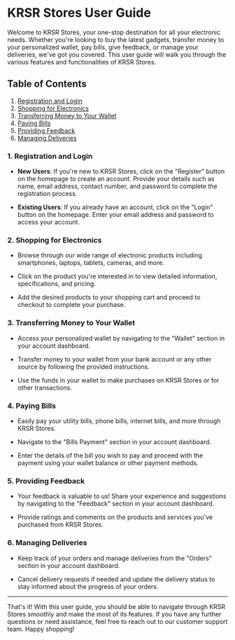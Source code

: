 # KRSR Stores User Guide

Welcome to KRSR Stores, your one-stop destination for all your electronic needs. Whether you're looking to buy the latest gadgets, transfer money to your personalized wallet, pay bills, give feedback, or manage your deliveries, we've got you covered. This user guide will walk you through the various features and functionalities of KRSR Stores.

## Table of Contents

1. [Registration and Login](#registration-and-login)
2. [Shopping for Electronics](#shopping-for-electronics)
3. [Transferring Money to Your Wallet](#transferring-money-to-your-wallet)
4. [Paying Bills](#paying-bills)
5. [Providing Feedback](#providing-feedback)
6. [Managing Deliveries](#managing-deliveries)

### 1. Registration and Login

- **New Users**: If you're new to KRSR Stores, click on the "Register" button on the homepage to create an account. Provide your details such as name, email address, contact number, and password to complete the registration process.
  
- **Existing Users**: If you already have an account, click on the "Login" button on the homepage. Enter your email address and password to access your account.

### 2. Shopping for Electronics 

- Browse through our wide range of electronic products including smartphones, laptops, tablets, cameras, and more.
  
- Click on the product you're interested in to view detailed information, specifications, and pricing.
  
- Add the desired products to your shopping cart and proceed to checkout to complete your purchase.

### 3. Transferring Money to Your Wallet 

- Access your personalized wallet by navigating to the "Wallet" section in your account dashboard.
  
- Transfer money to your wallet from your bank account or any other source by following the provided instructions.
  
- Use the funds in your wallet to make purchases on KRSR Stores or for other transactions.

### 4. Paying Bills

- Easily pay your utility bills, phone bills, internet bills, and more through KRSR Stores.
  
- Navigate to the "Bills Payment" section in your account dashboard.
  
- Enter the details of the bill you wish to pay and proceed with the payment using your wallet balance or other payment methods.

### 5. Providing Feedback 

- Your feedback is valuable to us! Share your experience and suggestions by navigating to the "Feedback" section in your account dashboard.
  
- Provide ratings and comments on the products and services you've purchased from KRSR Stores.

### 6. Managing Deliveries

- Keep track of your orders and manage deliveries from the "Orders" section in your account dashboard.
  
- Cancel delivery requests if needed and update the delivery status to stay informed about the progress of your orders.

---

That's it! With this user guide, you should be able to navigate through KRSR Stores smoothly and make the most of its features. If you have any further questions or need assistance, feel free to reach out to our customer support team. Happy shopping!
